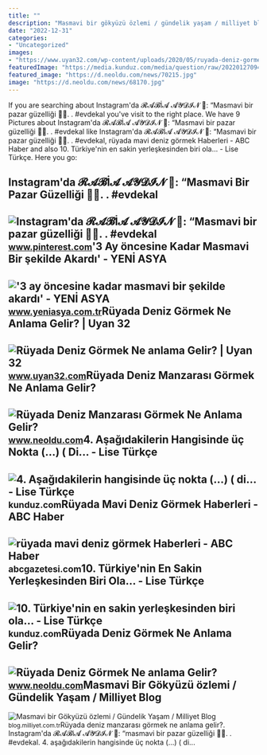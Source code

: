 ```yaml
---
title: ""
description: "Masmavi bir gökyüzü özlemi / gündelik yaşam / milliyet blog"
date: "2022-12-31"
categories:
- "Uncategorized"
images:
- "https://www.uyan32.com/wp-content/uploads/2020/05/ruyada-deniz-gormek-ne-anlama-gelir.jpg"
featuredImage: "https://media.kunduz.com/media/question/raw/20220127094719152322-450627.jpeg?h=512"
featured_image: "https://d.neoldu.com/news/70215.jpg"
image: "https://d.neoldu.com/news/68170.jpg"
---
```


If you are searching about Instagram'da 𝓡𝓐𝓑İ𝓐 𝓐𝓨𝓓𝓘𝓝 🌿: “Masmavi bir pazar güzelliği 💙💫. . #evdekal you've visit to the right place. We have 9 Pictures about Instagram'da 𝓡𝓐𝓑İ𝓐 𝓐𝓨𝓓𝓘𝓝 🌿: “Masmavi bir pazar güzelliği 💙💫. . #evdekal like Instagram'da 𝓡𝓐𝓑İ𝓐 𝓐𝓨𝓓𝓘𝓝 🌿: “Masmavi bir pazar güzelliği 💙💫. . #evdekal, rüyada mavi deniz görmek Haberleri - ABC Haber and also 10. Türkiye'nin en sakin yerleşkesinden biri ola... - Lise Türkçe. Here you go:

Instagram'da 𝓡𝓐𝓑İ𝓐 𝓐𝓨𝓓𝓘𝓝 🌿: “Masmavi Bir Pazar Güzelliği 💙💫. . #evdekal
-----------------------------------------------------------------------

 ![Instagram'da 𝓡𝓐𝓑İ𝓐 𝓐𝓨𝓓𝓘𝓝 🌿: “Masmavi bir pazar güzelliği 💙💫. . #evdekal](https://i.pinimg.com/originals/0b/35/7c/0b357c7e55965360a59e9a18975d8e30.jpg) <small>www.pinterest.com</small>'3 Ay öncesine Kadar Masmavi Bir şekilde Akardı' - YENİ ASYA
------------------------------------------------------------

 !['3 ay öncesine kadar masmavi bir şekilde akardı' - YENİ ASYA](https://www.yeniasya.com.tr/Sites/YeniAsya/Upload/images/Content/2021/08/16/su112.PNG) <small>www.yeniasya.com.tr</small>Rüyada Deniz Görmek Ne Anlama Gelir? | Uyan 32
----------------------------------------------

 ![Rüyada Deniz Görmek Ne anlama Gelir? | Uyan 32](https://www.uyan32.com/wp-content/uploads/2020/05/ruyada-deniz-gormek-ne-anlama-gelir.jpg) <small>www.uyan32.com</small>Rüyada Deniz Manzarası Görmek Ne Anlama Gelir?
----------------------------------------------

 ![Rüyada Deniz Manzarası Görmek Ne Anlama Gelir?](https://d.neoldu.com/news/68170.jpg) <small>www.neoldu.com</small>4. Aşağıdakilerin Hangisinde üç Nokta (...) ( Di... - Lise Türkçe
-----------------------------------------------------------------

 ![4. Aşağıdakilerin hangisinde üç nokta (...) ( di... - Lise Türkçe](https://media.kunduz.com/media/question/seo/raw/20220403203713756803-1344862_WszJjA3eI.jpeg?h=512) <small>kunduz.com</small>Rüyada Mavi Deniz Görmek Haberleri - ABC Haber
----------------------------------------------

 ![rüyada mavi deniz görmek Haberleri - ABC Haber](https://abcgazetesi.com/d/news/50450.jpg) <small>abcgazetesi.com</small>10. Türkiye'nin En Sakin Yerleşkesinden Biri Ola... - Lise Türkçe
-----------------------------------------------------------------

 ![10. Türkiye'nin en sakin yerleşkesinden biri ola... - Lise Türkçe](https://media.kunduz.com/media/question/raw/20220127094719152322-450627.jpeg?h=512) <small>kunduz.com</small>Rüyada Deniz Görmek Ne Anlama Gelir?
------------------------------------

 ![Rüyada Deniz Görmek Ne anlama Gelir?](https://d.neoldu.com/news/70215.jpg) <small>www.neoldu.com</small>Masmavi Bir Gökyüzü özlemi / Gündelik Yaşam / Milliyet Blog
-----------------------------------------------------------

 ![Masmavi bir Gökyüzü özlemi / Gündelik Yaşam / Milliyet Blog](http://iblog.milliyet.com.tr/imgroot/blogv7/Blog333/2014/09/13/18/473779-3-4-a9eef.jpg) <small>blog.milliyet.com.tr</small>Rüyada deniz manzarası görmek ne anlama gelir?. Instagram'da 𝓡𝓐𝓑i̇𝓐 𝓐𝓨𝓓𝓘𝓝 🌿: “masmavi bir pazar güzelliği 💙💫. . #evdekal. 4. aşağıdakilerin hangisinde üç nokta (...) ( di...
